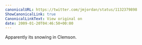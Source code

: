 ```yaml
---
canonicalURL: https://twitter.com/jmjordan/status/1132379898
ShowCanonicalLink: true
CanonicalLinkText: View original on
date: 2009-01-20T04:46:50+00:00
---
```

Apparently its snowing in Clemson.